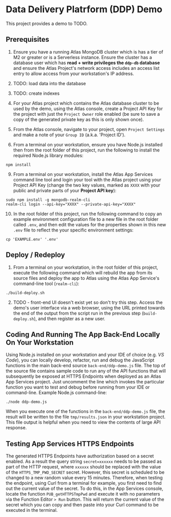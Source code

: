 # Data Delivery Platrform (DDP) Demo

This project provides a demo to TODO. 


## Prerequisites

 1. Ensure you have a running Atlas MongoDB cluster which is has a tier of M2 or greater or is a Serverless instance. Ensure the cluster has a database user which has __read + write privileges the `ddp-db` database__ and ensure the Atlas Project's network access includes an access list entry to allow access from your workstation's IP address.

 2. TODO: load data into the database

 3. TODO: create indexes

 4. For your Atlas project which contains the Atlas database cluster to be used by the demo, using the Atlas console, create a Project API Key for the project with just the `Project Owner` role enabled (be sure to save a copy of the generated private key as this is only shown once). 

 5. From the Atlas console, navigate to your project, open `Project Settings` and make a note of your `Group ID` (a.k.a. 'Project ID').

 8. From a terminal on your workstation, ensure you have Node.js installed then from the root folder of this project, run the following to install the required Node.js library modules:

  ```console
  npm install
  ```

 9. From a terminal on your workstation, install the Atlas App Services command line tool and login your tool with the Atlas project using your Project API Key (change the two key values, marked as `XXXX` with your public and private parts of your __Project API key__):

```console
sudo npm install -g mongodb-realm-cli
realm-cli login --api-key="XXXX" --private-api-key="XXXX"
```

10. In the root folder of this project, run the following command to copy an example environment configuration file to a new file in the root folder called `.env`, and then edit the values for the properties shown in this new `.env` file to reflect the your specific environment settings:

```console
cp 'EXAMPLE.env' '.env'
```


## Deploy / Redeploy

 1. From a terminal on your workstation, in the root folder of this project, execute the following command which will rebuild the app from its source files and deploy the app to Atlas using the Atlas App Service's command-line tool (`realm-cli`):

```console
./build-deploy.sh
```


 2. TODO - front-end UI doesn't exist yet so don't try this step. Access the demo's user interface via a web browser, using the URL printed towards the end of the output from the script run in the previous step (`build-deploy.sh`), and then register as a new user.



## Coding And Running The App Back-End Locally On Your Workstation

Using Node.js installed on your workstation and your IDE of choice (e.g. _VS Code_), you can locally develop, refactor, run and debug the JavaScript functions in the main back-end source `back-end/ddp-demo.js` file. The top of the source file contains sample code to run any of the API functions that will subsequently be exposed at HTTPS Endpoints when deployed as an Atlas App Services project. Just uncomment the line which invokes the particular function you want to test and debug before running from your IDE or command-line. Example Node.js command-line:

```console
./node ddp-demo.js
```

When you execute one of the functions in the `back-end/ddp-demo.js` file, the result will be written to the file `tmp/results.json` in your workstation project. This file output is helpful when you need to view the contents of large API response.


## Testing App Services HTTPS Endpoints

The generated HTTPS Endpoints have authorization based on a secret enabled. As a result the query string `secret=xxxxxx` needs to be passed as part of the HTTP request, where `xxxxxx` should be replaced with the value of the `HTTPS_TMP_PWD_SECRET` secret. However, this secret is scheduled to be changed to a new random value every 15 minutes. Therefore, when testing the endpoint, using Curl from a terminal for example, you first need to find out the current value of the secret. To do this, in the App Services console, locate the function `PUB_getHTTPSTmpPwd` and execute it with no parameters via the Function Editor `> Run` button. This will return the current value of the secret which you can copy and then paste into your Curl command to be executed in the terminal.
